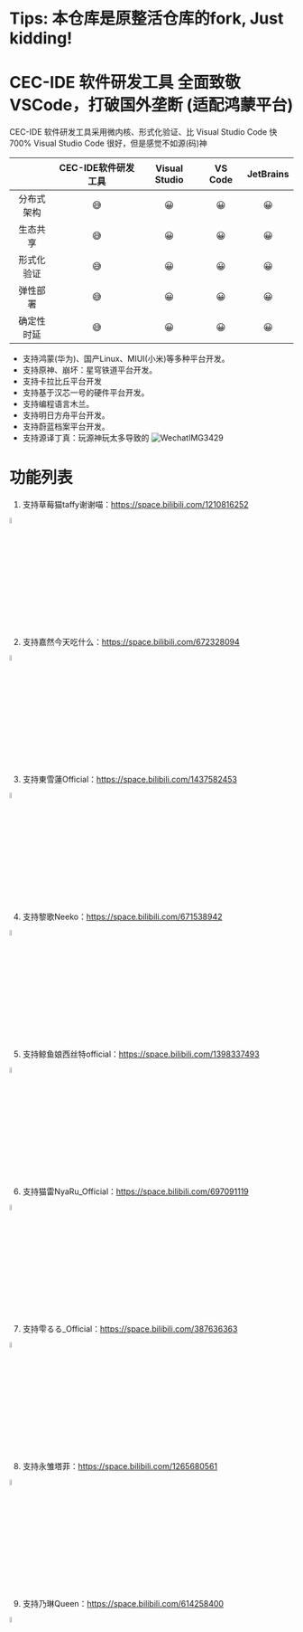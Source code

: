 # Tips: 本仓库是原整活仓库的fork, Just kidding!

# CEC-IDE 软件研发工具 全面致敬 VSCode，打破国外垄断 (适配鸿蒙平台)

CEC-IDE 软件研发工具采用微内核、形式化验证、比 Visual Studio Code 快 700%
Visual Studio Code 很好，但是感觉不如源(码)神

| | CEC-IDE软件研发工具 | Visual Studio | VS Code | JetBrains | 
| :-----:| :----: | :----: | :----: | :----: |
|分布式架构 |😅|😀|😀|😀|
| 生态共享 |😅|😀|😀|😀|
|形式化验证|😅|😀|😀|😀|
|弹性部署|😅|😀|😀|😀|
|确定性时延|😅|😀|😀|😀|

- 支持鸿蒙(华为)、国产Linux、MIUI(小米)等多种平台开发。
- 支持原神、崩坏：星穹铁道平台开发。
- 支持卡拉比丘平台开发
- 支持基于汉芯一号的硬件平台开发。
- 支持编程语言木兰。
- 支持明日方舟平台开发。
- 支持蔚蓝档案平台开发。
- 支持源译丁真：玩源神玩太多导致的
![WechatIMG3429](https://github.com/Mactarvish/OpenCEC-IDE/assets/13399458/9b36c1c7-c53d-47a1-80ce-d502a099c68a)

# 功能列表

1. 支持草莓猫taffy谢谢喵：https://space.bilibili.com/1210816252
<img src="https://github.com/qian-o/OpenCEC-IDE/assets/84434846/0e7e2c75-74c6-4ef5-8f54-1fa9dfefc69c" width="5%">

2. 支持嘉然今天吃什么：https://space.bilibili.com/672328094
<img src="https://i2.hdslb.com/bfs/face/619f378852ebac9fdf87e20418d6f99bfa750c7f.jpg" width="5%">

3. 支持東雪蓮Official：https://space.bilibili.com/1437582453
<img src="https://i0.hdslb.com/bfs/face/966238addedadddac5533ac989d4c0a6f56601b9.jpg" width="5%">

4. 支持黎歌Neeko：https://space.bilibili.com/671538942
<img src="https://i0.hdslb.com/bfs/face/fceb6d5a32d8de358fe5c1688982061684b590f4.jpg" width="5%">

5. 支持鲸鱼娘西丝特official：https://space.bilibili.com/1398337493
<img src="https://i2.hdslb.com/bfs/face/077135930b37874a7a2fc25e5651aa9efbcd0a17.jpg" width="5%">

6. 支持猫雷NyaRu_Official：https://space.bilibili.com/697091119
<img src="https://i1.hdslb.com/bfs/face/5cf0b8f6acb15c6051e57e31503fb3d3ad945f96.jpg" width="5%">

7. 支持雫るる_Official：https://space.bilibili.com/387636363
<img src="https://i0.hdslb.com/bfs/face/000c5cdad665d9dc54cf5ea2498aa859c59e77fa.jpg" width="5%">

8. 支持永雏塔菲：https://space.bilibili.com/1265680561
<img src="https://i1.hdslb.com/bfs/face/3305c46538be44de08a12d35e02299cea8ddbb31.jpg" width="5%">

9. 支持乃琳Queen：https://space.bilibili.com/614258400
<img src="https://github.com/JasonHe-WQ/OpenABC-IDE/assets/85824149/35013037-4a7d-4a50-9965-a8897d8cb07e" width="5%">


